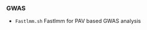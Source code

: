 <!--
 * @Descripttion: 
 * @version: 
 * @Author: zpliu
 * @Date: 2024-09-26 12:16:24
 * @LastEditors: zpliu
 * @LastEditTime: 2024-09-26 12:16:24
 * @@param: 
-->
### GWAS
+ `Fastlmm.sh`  Fastlmm for PAV based GWAS analysis